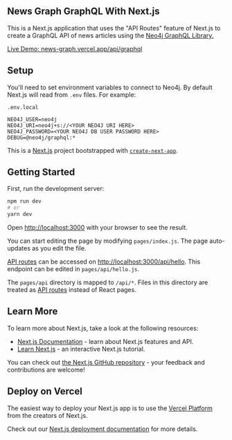 ## News Graph GraphQL With Next.js

This is a Next.js application that uses the "API Routes" feature of Next.js to create a GraphQL API of news articles using the [Neo4j GraphQL Library.](http://dev.neo4j.com/graphql)

[Live Demo: news-graph.vercel.app/api/graphql](https://news-graph.vercel.app/api/graphql)

## Setup

You'll need to set environment variables to connect to Neo4j. By default Next.js will read from `.env` files. For example:

`.env.local`
```
NEO4J_USER=neo4j
NEO4J_URI=neo4j+s://<YOUR NEO4J URI HERE>
NEO4J_PASSWORD=<YOUR NEO4J DB USER PASSWORD HERE>
DEBUG=@neo4j/graphql:*
```



This is a [Next.js](https://nextjs.org/) project bootstrapped with [`create-next-app`](https://github.com/vercel/next.js/tree/canary/packages/create-next-app).

## Getting Started

First, run the development server:

```bash
npm run dev
# or
yarn dev
```

Open [http://localhost:3000](http://localhost:3000) with your browser to see the result.

You can start editing the page by modifying `pages/index.js`. The page auto-updates as you edit the file.

[API routes](https://nextjs.org/docs/api-routes/introduction) can be accessed on [http://localhost:3000/api/hello](http://localhost:3000/api/hello). This endpoint can be edited in `pages/api/hello.js`.

The `pages/api` directory is mapped to `/api/*`. Files in this directory are treated as [API routes](https://nextjs.org/docs/api-routes/introduction) instead of React pages.

## Learn More

To learn more about Next.js, take a look at the following resources:

- [Next.js Documentation](https://nextjs.org/docs) - learn about Next.js features and API.
- [Learn Next.js](https://nextjs.org/learn) - an interactive Next.js tutorial.

You can check out [the Next.js GitHub repository](https://github.com/vercel/next.js/) - your feedback and contributions are welcome!

## Deploy on Vercel

The easiest way to deploy your Next.js app is to use the [Vercel Platform](https://vercel.com/new?utm_medium=default-template&filter=next.js&utm_source=create-next-app&utm_campaign=create-next-app-readme) from the creators of Next.js.

Check out our [Next.js deployment documentation](https://nextjs.org/docs/deployment) for more details.
